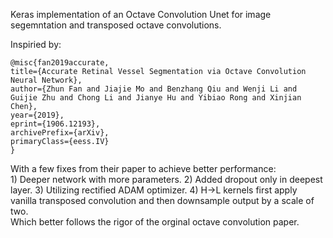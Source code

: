 Keras implementation of an Octave Convolution Unet for image segemntation and transposed octave convolutions.

Inspiried by:

    @misc{fan2019accurate,
    title={Accurate Retinal Vessel Segmentation via Octave Convolution Neural Network},
    author={Zhun Fan and Jiajie Mo and Benzhang Qiu and Wenji Li and Guijie Zhu and Chong Li and Jianye Hu and Yibiao Rong and Xinjian Chen},
    year={2019},
    eprint={1906.12193},
    archivePrefix={arXiv},
    primaryClass={eess.IV}
    }


With a few fixes from their paper to achieve better performance:  
    1) Deeper network with more parameters. 
    2) Added dropout only in deepest layer. 
    3) Utilizing rectified ADAM optimizer. 
    4) H→L kernels first apply vanilla transposed convolution and then downsample output by a scale of two.  
       Which better follows the rigor of the orginal octave convolution paper.  

